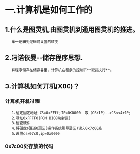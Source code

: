 # 一.计算机是如何工作的
  ##   1.什么是图灵机,由图灵机到通用图灵机的推进。
       单一逻辑到逻辑可设置的转变
  ##   2.冯诺依曼--储存程序思想.
       将程序储存在储存器里，计算机在程序的控制下**取指执行**。
  ##   3.计算机如何开机(X86)？
  ###    计算机开机过程
       1.给定固定地址 CS=0xFFFf;IP=0X0000  取（CS+IP)-->CS<<4+IP;
       2.寻址0xFFFF0(ROM BIOS映射区)
       3.检查硬件
       4.将磁盘0磁道0扇区(操作系统引导扇区)读入0x7c00处
       5.设置cs=07c0,ip=0x0000
 ###    0x7c00处存放的代码
       
